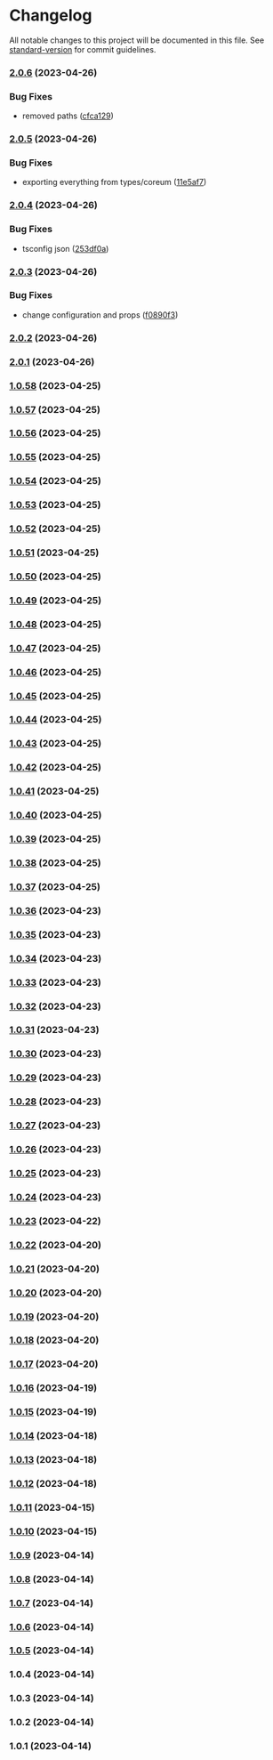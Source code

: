# Changelog

All notable changes to this project will be documented in this file. See [standard-version](https://github.com/conventional-changelog/standard-version) for commit guidelines.

### [2.0.6](https://github.com/AlOaks/mantle/compare/v2.0.5...v2.0.6) (2023-04-26)


### Bug Fixes

* removed paths ([cfca129](https://github.com/AlOaks/mantle/commit/cfca12967c41b62e1ac5771360f9f8a013ad50b7))

### [2.0.5](https://github.com/AlOaks/mantle/compare/v2.0.4...v2.0.5) (2023-04-26)


### Bug Fixes

* exporting everything from types/coreum ([11e5af7](https://github.com/AlOaks/mantle/commit/11e5af7a19c75db75dd04ffad23eaeb03fc0eb51))

### [2.0.4](https://github.com/AlOaks/mantle/compare/v2.0.3...v2.0.4) (2023-04-26)


### Bug Fixes

* tsconfig json ([253df0a](https://github.com/AlOaks/mantle/commit/253df0a3285d9c838dc6ace1b038744b6c789dc8))

### [2.0.3](https://github.com/AlOaks/mantle/compare/v2.0.2...v2.0.3) (2023-04-26)


### Bug Fixes

* change configuration and props ([f0890f3](https://github.com/AlOaks/mantle/commit/f0890f3dd3ea48994c5895f74e7060d5851f0292))

### [2.0.2](https://github.com/AlOaks/mantle/compare/v2.0.1...v2.0.2) (2023-04-26)

### [2.0.1](https://github.com/AlOaks/mantle/compare/v1.0.58...v2.0.1) (2023-04-26)

### [1.0.58](https://github.com/AlOaks/coreumjs/compare/v1.0.57...v1.0.58) (2023-04-25)

### [1.0.57](https://github.com/AlOaks/coreumjs/compare/v1.0.56...v1.0.57) (2023-04-25)

### [1.0.56](https://github.com/AlOaks/coreumjs/compare/v1.0.55...v1.0.56) (2023-04-25)

### [1.0.55](https://github.com/AlOaks/coreumjs/compare/v1.0.54...v1.0.55) (2023-04-25)

### [1.0.54](https://github.com/AlOaks/coreumjs/compare/v1.0.53...v1.0.54) (2023-04-25)

### [1.0.53](https://github.com/AlOaks/coreumjs/compare/v1.0.52...v1.0.53) (2023-04-25)

### [1.0.52](https://github.com/AlOaks/coreumjs/compare/v1.0.51...v1.0.52) (2023-04-25)

### [1.0.51](https://github.com/AlOaks/coreumjs/compare/v1.0.50...v1.0.51) (2023-04-25)

### [1.0.50](https://github.com/AlOaks/coreumjs/compare/v1.0.49...v1.0.50) (2023-04-25)

### [1.0.49](https://github.com/AlOaks/coreumjs/compare/v1.0.48...v1.0.49) (2023-04-25)

### [1.0.48](https://github.com/AlOaks/coreumjs/compare/v1.0.47...v1.0.48) (2023-04-25)

### [1.0.47](https://github.com/AlOaks/coreumjs/compare/v1.0.46...v1.0.47) (2023-04-25)

### [1.0.46](https://github.com/AlOaks/coreumjs/compare/v1.0.45...v1.0.46) (2023-04-25)

### [1.0.45](https://github.com/AlOaks/coreumjs/compare/v1.0.44...v1.0.45) (2023-04-25)

### [1.0.44](https://github.com/AlOaks/coreumjs/compare/v1.0.43...v1.0.44) (2023-04-25)

### [1.0.43](https://github.com/AlOaks/coreumjs/compare/v1.0.42...v1.0.43) (2023-04-25)

### [1.0.42](https://github.com/AlOaks/coreumjs/compare/v1.0.41...v1.0.42) (2023-04-25)

### [1.0.41](https://github.com/AlOaks/coreumjs/compare/v1.0.40...v1.0.41) (2023-04-25)

### [1.0.40](https://github.com/AlOaks/coreumjs/compare/v1.0.39...v1.0.40) (2023-04-25)

### [1.0.39](https://github.com/AlOaks/coreumjs/compare/v1.0.38...v1.0.39) (2023-04-25)

### [1.0.38](https://github.com/AlOaks/coreumjs/compare/v1.0.37...v1.0.38) (2023-04-25)

### [1.0.37](https://github.com/AlOaks/coreumjs/compare/v1.0.36...v1.0.37) (2023-04-25)

### [1.0.36](https://github.com/AlOaks/coreumjs/compare/v1.0.35...v1.0.36) (2023-04-23)

### [1.0.35](https://github.com/AlOaks/coreumjs/compare/v1.0.34...v1.0.35) (2023-04-23)

### [1.0.34](https://github.com/AlOaks/coreumjs/compare/v1.0.33...v1.0.34) (2023-04-23)

### [1.0.33](https://github.com/AlOaks/coreumjs/compare/v1.0.32...v1.0.33) (2023-04-23)

### [1.0.32](https://github.com/AlOaks/coreumjs/compare/v1.0.31...v1.0.32) (2023-04-23)

### [1.0.31](https://github.com/AlOaks/coreumjs/compare/v1.0.30...v1.0.31) (2023-04-23)

### [1.0.30](https://github.com/AlOaks/coreumjs/compare/v1.0.29...v1.0.30) (2023-04-23)

### [1.0.29](https://github.com/AlOaks/coreumjs/compare/v1.0.28...v1.0.29) (2023-04-23)

### [1.0.28](https://github.com/AlOaks/coreumjs/compare/v1.0.27...v1.0.28) (2023-04-23)

### [1.0.27](https://github.com/AlOaks/coreumjs/compare/v1.0.26...v1.0.27) (2023-04-23)

### [1.0.26](https://github.com/AlOaks/coreumjs/compare/v1.0.25...v1.0.26) (2023-04-23)

### [1.0.25](https://github.com/AlOaks/coreumjs/compare/v1.0.24...v1.0.25) (2023-04-23)

### [1.0.24](https://github.com/AlOaks/coreumjs/compare/v1.0.23...v1.0.24) (2023-04-23)

### [1.0.23](https://github.com/AlOaks/coreumjs/compare/v1.0.22...v1.0.23) (2023-04-22)

### [1.0.22](https://github.com/AlOaks/coreumjs/compare/v1.0.21...v1.0.22) (2023-04-20)

### [1.0.21](https://github.com/AlOaks/coreumjs/compare/v1.0.20...v1.0.21) (2023-04-20)

### [1.0.20](https://github.com/AlOaks/coreumjs/compare/v1.0.19...v1.0.20) (2023-04-20)

### [1.0.19](https://github.com/AlOaks/coreumjs/compare/v1.0.18...v1.0.19) (2023-04-20)

### [1.0.18](https://github.com/AlOaks/coreumjs/compare/v1.0.17...v1.0.18) (2023-04-20)

### [1.0.17](https://github.com/AlOaks/coreumjs/compare/v1.0.16...v1.0.17) (2023-04-20)

### [1.0.16](https://github.com/AlOaks/coreumjs/compare/v1.0.15...v1.0.16) (2023-04-19)

### [1.0.15](https://github.com/AlOaks/coreumjs/compare/v1.0.14...v1.0.15) (2023-04-19)

### [1.0.14](https://github.com/AlOaks/coreumjs/compare/v1.0.13...v1.0.14) (2023-04-18)

### [1.0.13](https://github.com/AlOaks/coreumjs/compare/v1.0.12...v1.0.13) (2023-04-18)

### [1.0.12](https://github.com/AlOaks/coreumjs/compare/v1.0.11...v1.0.12) (2023-04-18)

### [1.0.11](https://github.com/AlOaks/coreumjs/compare/v1.0.10...v1.0.11) (2023-04-15)

### [1.0.10](https://github.com/AlOaks/coreumjs/compare/v1.0.9...v1.0.10) (2023-04-15)

### [1.0.9](https://github.com/AlOaks/coreumjs/compare/v1.0.8...v1.0.9) (2023-04-14)

### [1.0.8](https://github.com/AlOaks/coreumjs/compare/v1.0.7...v1.0.8) (2023-04-14)

### [1.0.7](https://github.com/AlOaks/coreumjs/compare/v1.0.6...v1.0.7) (2023-04-14)

### [1.0.6](https://github.com/AlOaks/coreumjs/compare/v1.0.5...v1.0.6) (2023-04-14)

### [1.0.5](https://github.com/AlOaks/coreumjs/compare/v1.0.4...v1.0.5) (2023-04-14)

### 1.0.4 (2023-04-14)

### 1.0.3 (2023-04-14)

### 1.0.2 (2023-04-14)

### 1.0.1 (2023-04-14)
